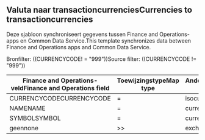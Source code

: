 ## <a name="currencies-to-transactioncurrencies"></a><span data-ttu-id="48e64-101">Valuta naar transactioncurrencies</span><span class="sxs-lookup"><span data-stu-id="48e64-101">Currencies to transactioncurrencies</span></span>

<span data-ttu-id="48e64-102">Deze sjabloon synchroniseert gegevens tussen Finance and Operations-apps en Common Data Service.</span><span class="sxs-lookup"><span data-stu-id="48e64-102">This template synchronizes data between Finance and Operations apps and Common Data Service.</span></span>

<span data-ttu-id="48e64-103">Bronfilter: ((CURRENCYCODE! = "999"))</span><span class="sxs-lookup"><span data-stu-id="48e64-103">Source filter: ((CURRENCYCODE != "999"))</span></span>

<span data-ttu-id="48e64-104">Finance and Operations-veld</span><span class="sxs-lookup"><span data-stu-id="48e64-104">Finance and Operations field</span></span> | <span data-ttu-id="48e64-105">Toewijzingstype</span><span class="sxs-lookup"><span data-stu-id="48e64-105">Map type</span></span> | <span data-ttu-id="48e64-106">Ander Dynamics 365-veld</span><span class="sxs-lookup"><span data-stu-id="48e64-106">Other Dynamics 365 field</span></span> | <span data-ttu-id="48e64-107">Standaardwaarde</span><span class="sxs-lookup"><span data-stu-id="48e64-107">Default value</span></span>
---|---|---|---
<span data-ttu-id="48e64-108">CURRENCYCODE</span><span class="sxs-lookup"><span data-stu-id="48e64-108">CURRENCYCODE</span></span> | = | <span data-ttu-id="48e64-109">isocurrencycode</span><span class="sxs-lookup"><span data-stu-id="48e64-109">isocurrencycode</span></span> | 
<span data-ttu-id="48e64-110">NAME</span><span class="sxs-lookup"><span data-stu-id="48e64-110">NAME</span></span> | = | <span data-ttu-id="48e64-111">currencyname</span><span class="sxs-lookup"><span data-stu-id="48e64-111">currencyname</span></span> | 
<span data-ttu-id="48e64-112">SYMBOL</span><span class="sxs-lookup"><span data-stu-id="48e64-112">SYMBOL</span></span> | = | <span data-ttu-id="48e64-113">currencysymbol</span><span class="sxs-lookup"><span data-stu-id="48e64-113">currencysymbol</span></span> | 
<span data-ttu-id="48e64-114">geen</span><span class="sxs-lookup"><span data-stu-id="48e64-114">none</span></span> | >> | <span data-ttu-id="48e64-115">exchangerate</span><span class="sxs-lookup"><span data-stu-id="48e64-115">exchangerate</span></span> | <span data-ttu-id="48e64-116">1</span><span class="sxs-lookup"><span data-stu-id="48e64-116">1</span></span>
